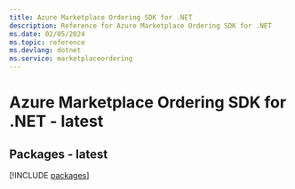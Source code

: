 ```yaml
---
title: Azure Marketplace Ordering SDK for .NET
description: Reference for Azure Marketplace Ordering SDK for .NET
ms.date: 02/05/2024
ms.topic: reference
ms.devlang: dotnet
ms.service: marketplaceordering
---
```

# Azure Marketplace Ordering SDK for .NET - latest
## Packages - latest
[!INCLUDE [packages](marketplace-ordering-index.md)]